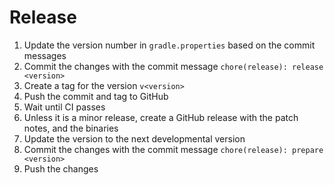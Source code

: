 # Release

1. Update the version number in `gradle.properties` based on the commit messages
2. Commit the changes with the commit message `chore(release): release <version>`
3. Create a tag for the version `v<version>`
4. Push the commit and tag to GitHub
5. Wait until CI passes
6. Unless it is a minor release, create a GitHub release with the patch notes, and the binaries
7. Update the version to the next developmental version
8. Commit the changes with the commit message `chore(release): prepare <version>`
9. Push the changes
